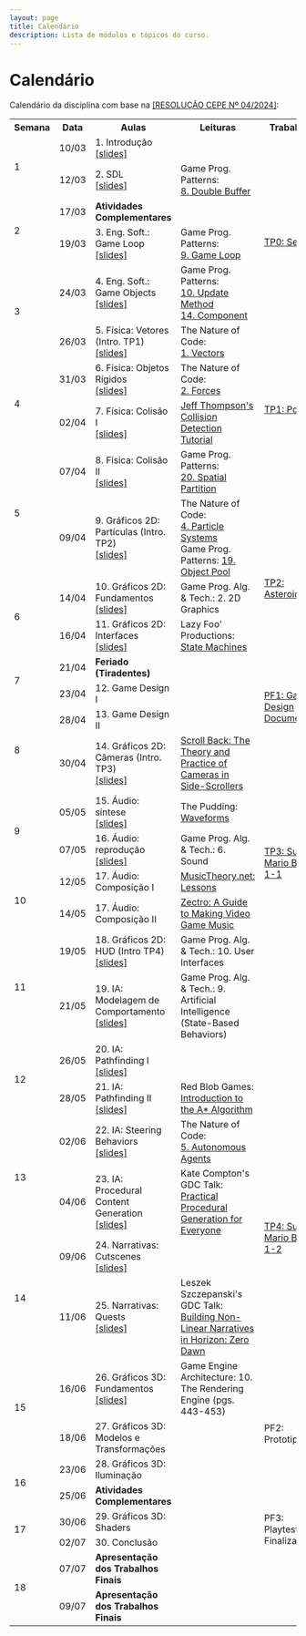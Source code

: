 ```yaml
---
layout: page
title: Calendário
description: Lista de módulos e tópicos do curso.
---
```


# Calendário

Calendário da disciplina com base na [[RESOLUÇÃO CEPE Nº 04/2024]](https://ufmg.br/storage/a/f/3/a/af3a8d2b58d73e8ae287c7f7ccb0d6a2_17324557300295_624904561.pdf):


<!-- {% for module in site.modules %}
{{ module }}
{% endfor %} -->

<table>
  <tr>
    <th>Semana</th>
    <th>Data</th>
    <th>Aulas</th>
    <th>Leituras</th>
    <th>Trabalhos</th>
  </tr>

  <!-- Semana 1 -->
  <tr>
    <td rowspan="2">1</td>
    <td>10/03</td>
    <td>1. Introdução<br><a href="{{ 'assets/slides/A01-introducao.pdf' | relative_url }}">[slides]</a></td>
    <td></td>
    <td></td>
  </tr>
  <tr>
    <td>12/03</td>
    <td>2. SDL<br><a href="{{ 'assets/slides/A02-sdl.pdf' | relative_url }}">[slides]</a></td>
    <td>Game Prog. Patterns:<br><a href="https://gameprogrammingpatterns.com/double-buffer.html">8. Double Buffer</a></td>
    <td rowspan="4">
    <a href="{{ '/avaliacoes/tp0-config-inicial' | relative_url }}">TP0: Setup</a>
    </td>
  </tr>

  <!-- Semana 2 -->
  <tr>
    <td rowspan="2">2</td>
    <td>17/03</td>
    <td><b>Atividades Complementares</b></td>
    <td></td>
  </tr>
  <tr>
    <td>19/03</td>
    <td>3. Eng. Soft.: Game Loop<br><a href="{{ 'assets/slides/A03-game-loop.pdf' | relative_url }}">[slides]</a></td>
    <td>Game Prog. Patterns:<br><a href="https://gameprogrammingpatterns.com/game-loop.html">9. Game Loop</a></td>
  </tr>

  <!-- Semana 3 -->
  <tr>
    <td rowspan="2">3</td>
    <td>24/03</td>
    <td>4. Eng. Soft.: Game Objects<br><a href="{{ 'assets/slides/A04-game-objects.pdf' | relative_url }}">[slides]</a></td>
    <td>Game Prog. Patterns:<br><a href="https://gameprogrammingpatterns.com/update-method.html">10. Update Method</a><br><a href="https://gameprogrammingpatterns.com/component.html">14. Component</a></td>
  </tr>
  <tr>
    <td>26/03</td>
    <td>5. Física: Vetores (Intro. TP1)<br><a href="{{ 'assets/slides/A05-vetores.pdf' | relative_url }}">[slides]</a></td>
    <td>The Nature of Code:<br><a href="https://natureofcode.com/vectors/">1. Vectors</a></td>
    <td rowspan="4">
      <a href="{{ '/avaliacoes/tp1-pong' | relative_url }}">TP1: Pong</a>
    </td>
  </tr>

  <!-- Semana 4 -->
  <tr>
    <td rowspan="2">4</td>
    <td>31/03</td>
    <td>6. Física: Objetos Rígidos<br><a href="{{ 'assets/slides/A06-rigid-bodies.pdf' | relative_url }}">[slides]</a></td>
    <td>The Nature of Code:<br><a href="https://natureofcode.com/forces/">2. Forces</a></td>
  </tr>
  <tr>
    <td>02/04</td>
    <td>7. Física: Colisão I<br><a href="{{ 'assets/slides/A07-colisaoI.pdf' | relative_url }}">[slides]</a></td>
    <td><a href="https://www.jeffreythompson.org/collision-detection/index.php">Jeff Thompson's Collision Detection Tutorial</a></td>
  </tr>

  <!-- Semana 5 -->
  <tr>
    <td rowspan="2">5</td>
    <td>07/04</td>
    <td>8. Física: Colisão II<br><a href="{{ 'assets/slides/A08-colisaoII.pdf' | relative_url }}">[slides]</a></td>
    <td>Game Prog. Patterns:<br><a href="https://gameprogrammingpatterns.com/spatial-partition.html">20. Spatial Partition</a></td>
  </tr>
  <tr>
    <td>09/04</td>
    <td>9. Gráficos 2D: Partículas (Intro. TP2)<br><a href="{{ 'assets/slides/A09-particulas.pdf' | relative_url }}">[slides]</a></td>
    <td>The Nature of Code: <br><a href="https://natureofcode.com/particles/">4. Particle Systems</a><br>
    Game Prog. Patterns: <a href="https://gameprogrammingpatterns.com/object-pool.html">19. Object Pool</a></td>
    <td rowspan="4">
      <a href="{{ '/avaliacoes/tp2-asteroids' | relative_url }}">TP2: Asteroids</a>
    </td>
  </tr>

  <!-- Semana 6 -->
  <tr>
    <td rowspan="2">6</td>
    <td>14/04</td>
    <td>10. Gráficos 2D: Fundamentos<br><a href="{{ 'assets/slides/A10-graficos2d.pdf' | relative_url }}">[slides]</a></td>
    <td>Game Prog. Alg. & Tech.: 2. 2D Graphics</td>
  </tr>
  <tr>
    <td>16/04</td>
    <td>11. Gráficos 2D: Interfaces<br><a href="{{ 'assets/slides/A11-interface.pdf' | relative_url }}">[slides]</a></td>
    <td>Lazy Foo' Productions:<a href="https://lazyfoo.net/articles/article06/index.php"> State Machines</a></td>
  </tr>

  <!-- Semana 7 -->
  <tr>
    <td rowspan="2">7</td>
    <td>21/04</td>
    <td><b>Feriado (Tiradentes)</b></td>
    <td></td>
  </tr>
  <tr>
    <td>23/04</td>
    <td>12. Game Design I</td>
    <td></td>
    <td rowspan="2">
      <a href="{{ '/avaliacoes/pf1-gdd' | relative_url }}">PF1: Game Design Document</a>
    </td>
  </tr>

  <!-- Semana 8 -->
  <tr>
    <td rowspan="2">8</td>
    <td>28/04</td>
    <td>13. Game Design II</td>
    <td></td>
  </tr>
  <tr>
    <td>30/04</td>
    <td>14. Gráficos 2D: Câmeras (Intro. TP3)<br><a href="{{ 'assets/slides/A14-cameras2d.pdf' | relative_url }}">[slides]</a></td>
    <td><a href='https://www.gamedeveloper.com/design/scroll-back-the-theory-and-practice-of-cameras-in-side-scrollers'>Scroll Back: The Theory and Practice of Cameras in Side-Scrollers</a></td>
    <td></td>
  </tr> 

  <!-- Semana 9 -->
  <tr>
    <td rowspan="2">9</td>
    <td>05/05</td>
    <td>15. Áudio: síntese<br><a href="{{ 'assets/slides/A15-audio-synth.pdf' | relative_url }}">[slides]</a></td>
    <td>The Pudding: <a href="https://pudding.cool/2018/02/waveforms/">Waveforms</a></td>
    <td rowspan="4">
      <a href="{{ '/avaliacoes/tp3-smb' | relative_url }}">TP3: Super Mario Bros 1-1</a>
    </td>
  </tr>
  
  <tr>
    <td>07/05</td>
    <td>16. Áudio: reprodução<br><a href="{{ 'assets/slides/A16-audio-system.pdf' | relative_url }}">[slides]</a></td>
    <td>Game Prog. Alg. & Tech.: 6. Sound</td>
  </tr> 

  <!-- Semana 10 -->
  <tr>
    <td rowspan="2">10</td>
    <td>12/05</td>
    <td>17. Áudio: Composição I</td>
    <td><a href="https://www.musictheory.net/lessons">MusicTheory.net: Lessons</a></td>
  </tr>
  <tr>
    <td>14/05</td>
    <td>17. Áudio: Composição II</td>
    <td><a href="https://www.youtube.com/watch?v=dMkTdYmOgiQ&t=88s&ab_channel=Zectro">Zectro: A Guide to Making Video Game Music</a></td>
  </tr>

  <!-- Semana 11 -->
  <tr>
    <td rowspan="2">11</td>
    <td>19/05</td>
    <td>18. Gráficos 2D: HUD (Intro TP4)<br><a href="{{ 'assets/slides/A18-hud.pdf' | relative_url }}">[slides]</a></td>
    <td>Game Prog. Alg. & Tech.: 10. User Interfaces</td>
    <td></td>
  </tr>
  <tr>
    <td>21/05</td>
    <td>19. IA: Modelagem de Comportamento<br><a href="{{ 'assets/slides/A19-ia1-behavior.pdf' | relative_url }}">[slides]</a></td>
    <td>Game Prog. Alg. & Tech.: 9. Artificial Intelligence (State-Based Behaviors)</td>
    <td></td>
  </tr>

  <!-- Semana 12 -->
  <tr>
    <td rowspan="2">12</td>
    <td>26/05</td>
    <td>20. IA: Pathfinding I<br><a href="{{ 'assets/slides/A20-ia2-pathfindingI.pdf' | relative_url }}">[slides]</a></td>
    <td></td>
    <td></td>
  </tr>
  <tr>
    <td>28/05</td>
    <td>21. IA: Pathfinding II<br><a href="{{ 'assets/slides/A21-ia2-pathfinding2.pdf' | relative_url }}">[slides]</a></td>
    <td>Red Blob Games: <a href="https://www.redblobgames.com/pathfinding/a-star/introduction.html">Introduction to the A* Algorithm</a></td>
    <td></td>
  </tr> 

  <!-- Semana 13 -->
  <tr>
    <td rowspan="2">13</td>
    <td>02/06</td>
    <td>22. IA: Steering Behaviors<br><a href="{{ 'assets/slides/A22-ia3-steering.pdf' | relative_url }}">[slides]</a></td>
    <td>The Nature of Code:<br><a href="https://natureofcode.com/autonomous-agents/">5. Autonomous Agents</a></td>
    <td rowspan="4">
      <a href="{{ '/avaliacoes/tp4-smb2' | relative_url }}">TP4: Super Mario Bros 1-2</a>
    </td>
  </tr>
  <tr>
    <td>04/06</td>
    <td>23. IA: Procedural Content Generation<br><a href="{{ 'assets/slides/A23-ia4-pcg.pdf' | relative_url }}">[slides]</a></td>
    <td>Kate Compton's GDC Talk: <a href="https://www.youtube.com/watch?v=WumyfLEa6bU&ab_channel=GameDevelopersConference">Practical Procedural Generation for Everyone</a></td>
  </tr>

  <!-- Semana 14 -->
  <tr>
    <td rowspan="2">14</td>
    <td>09/06</td>
    <td>24. Narrativas: Cutscenes<br><a href="{{ 'assets/slides/A24-narratives-cutscene.pdf' | relative_url }}">[slides]</a></td>
    <td></td>
  </tr>
  <tr>
    <td>11/06</td>
    <td>25. Narrativas: Quests<br><a href="{{ 'assets/slides/A25-narratives-quests.pdf' | relative_url }}">[slides]</a></td>
    <td>Leszek Szczepanski's GDC Talk: <a href="https://www.youtube.com/watch?v=ykPZcG8_mPU&ab_channel=GameDevelopersConference">Building Non-Linear Narratives in Horizon: Zero Dawn</a></td>
  </tr> 

  <!-- Semana 15 -->
  <tr>
    <td rowspan="2">15</td>
    <td>16/06</td>
    <td>26. Gráficos 3D: Fundamentos<br><a href="{{ 'assets/slides/A26-graphics1.pdf' | relative_url }}">[slides]</a></td>
    <td>Game Engine Architecture: 10. The Rendering Engine (pgs. 443-453) </td>
    <td rowspan="4">
      PF2: Prototipação
    </td>
  </tr>
  <tr>
    <td>18/06</td>
    <td>27. Gráficos 3D: Modelos e Transformações</td>
    <td></td>
  </tr> 

  <!-- Semana 16 -->
  <tr>
    <td rowspan="2">16</td>
    <td>23/06</td>
    <td>28. Gráficos 3D: Iluminação</td>
    <td></td>
  </tr>
  <tr>
    <td>25/06</td>
    <td><b>Atividades Complementares</b></td>
    <td></td>
  </tr> 

  <!-- Semana 17 -->
  <tr>
    <td rowspan="2">17</td>
    <td>30/06</td>
    <td>29. Gráficos 3D: Shaders</td>
    <td></td>
    <td rowspan="2">
      PF3: Playtest & Finalização
    </td>
  </tr>
  <tr>
    <td>02/07</td>
    <td>30. Conclusão</td>
    <td></td>
  </tr>

  <!-- Semana 18 -->
  <tr>
    <td rowspan="2">18</td>
    <td>07/07</td>
    <td><b>Apresentação dos Trabalhos Finais</b></td>
    <td></td>
    <td></td>
  </tr>
  <tr>
    <td>09/07</td>
    <td><b>Apresentação dos Trabalhos Finais</b></td>
    <td></td>
    <td></td>
  </tr>

</table>

